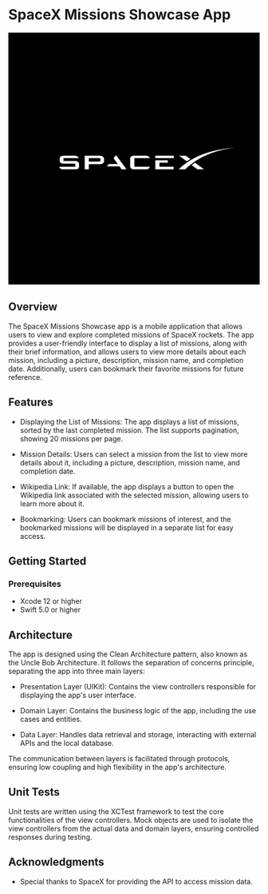 # SpaceX Missions Showcase App

![App Icon](SpaceX-Mission/Assets.xcassets/AppIcon.appiconset/1024.png)

## Overview

The SpaceX Missions Showcase app is a mobile application that allows users to view and explore completed missions of SpaceX rockets. The app provides a user-friendly interface to display a list of missions, along with their brief information, and allows users to view more details about each mission, including a picture, description, mission name, and completion date. Additionally, users can bookmark their favorite missions for future reference.

## Features

- Displaying the List of Missions: The app displays a list of missions, sorted by the last completed mission. The list supports pagination, showing 20 missions per page.

- Mission Details: Users can select a mission from the list to view more details about it, including a picture, description, mission name, and completion date.

- Wikipedia Link: If available, the app displays a button to open the Wikipedia link associated with the selected mission, allowing users to learn more about it.

- Bookmarking: Users can bookmark missions of interest, and the bookmarked missions will be displayed in a separate list for easy access.


## Getting Started

### Prerequisites

- Xcode 12 or higher
- Swift 5.0 or higher

## Architecture

The app is designed using the Clean Architecture pattern, also known as the Uncle Bob Architecture. It follows the separation of concerns principle, separating the app into three main layers:

- Presentation Layer (UIKit): Contains the view controllers responsible for displaying the app's user interface.

- Domain Layer: Contains the business logic of the app, including the use cases and entities.

- Data Layer: Handles data retrieval and storage, interacting with external APIs and the local database.

The communication between layers is facilitated through protocols, ensuring low coupling and high flexibility in the app's architecture.


## Unit Tests

Unit tests are written using the XCTest framework to test the core functionalities of the view controllers. Mock objects are used to isolate the view controllers from the actual data and domain layers, ensuring controlled responses during testing.


## Acknowledgments

- Special thanks to SpaceX for providing the API to access mission data.



